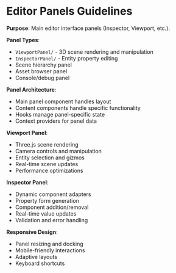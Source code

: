 # Editor Panels Guidelines

**Purpose**: Main editor interface panels (Inspector, Viewport, etc.).

**Panel Types**:

- `ViewportPanel/` - 3D scene rendering and manipulation
- `InspectorPanel/` - Entity property editing
- Scene hierarchy panel
- Asset browser panel
- Console/debug panel

**Panel Architecture**:

- Main panel component handles layout
- Content components handle specific functionality
- Hooks manage panel-specific state
- Context providers for panel data

**Viewport Panel**:

- Three.js scene rendering
- Camera controls and manipulation
- Entity selection and gizmos
- Real-time scene updates
- Performance optimizations

**Inspector Panel**:

- Dynamic component adapters
- Property form generation
- Component addition/removal
- Real-time value updates
- Validation and error handling

**Responsive Design**:

- Panel resizing and docking
- Mobile-friendly interactions
- Adaptive layouts
- Keyboard shortcuts
